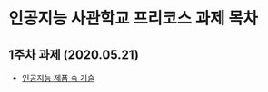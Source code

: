 # 인공지능 사관학교 프리코스 과제 목차

## 1주차 과제 (2020.05.21)
- [인공지능 제품 속 기술](https://github.com/kang-jeonga/aischool/blob/master/1%EC%A3%BC%EC%B0%A8%EA%B3%BC%EC%A0%9C_jeong.ipynb)
